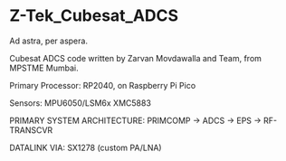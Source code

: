 # Z-Tek_Cubesat_ADCS
Ad astra, per aspera.


Cubesat ADCS code written by Zarvan Movdawalla and Team, from MPSTME Mumbai.

Primary Processor: RP2040, on Raspberry Pi Pico

Sensors:
MPU6050/LSM6x
XMC5883

PRIMARY SYSTEM ARCHITECTURE:
PRIMCOMP -> ADCS
         -> EPS
         -> RF-TRANSCVR

DATALINK VIA: SX1278 (custom PA/LNA)
